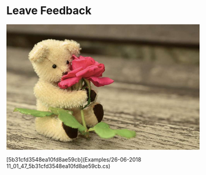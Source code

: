 # Leave Feedback

![](Images/test48_5b31c6c9548ea10fd8ae59be.jpg)

[5b31cfd3548ea10fd8ae59cb](Examples/26-06-2018 11_01_47_5b31cfd3548ea10fd8ae59cb.cs)

